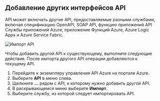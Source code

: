 ## <a name="append-other-apis"></a>Добавление других интерфейсов API

API может включать другие API, предоставляемые разными службами, включая спецификацию OpenAPI, SOAP API, функцию приложений API Службы приложений Azure, приложение Функций Azure, Azure Logic Apps и Azure Service Fabric.

![Импорт API](./media/api-management-append-apis/import.png)

Чтобы добавить другой API к существующему, выполните следующие действия. После импорта другого API операции добавляются к текущему API.

1. Перейдите к экземпляру управления API Azure на портале Azure.
2. Выберите **API** в меню слева.
3. Щелкните **...** рядом с API, к которому нужно добавить другой API.
4. В раскрывающемся меню выберите **Импорт**.
5. Выберите службу, из которой следует импортировать API.